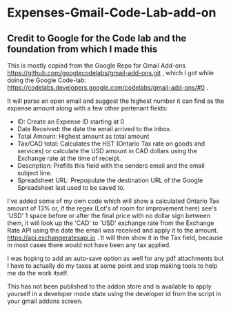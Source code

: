 # Expenses-Gmail-Code-Lab-add-on
## Credit to Google for the Code lab and the foundation from which I made this
 
This is mostly copied from the Google Repo for Gmail Add-ons https://github.com/googlecodelabs/gmail-add-ons.git , which I got while doing the Google Code-lab: https://codelabs.developers.google.com/codelabs/gmail-add-ons/#0 . 

It will parse an open email and suggest the highest number it can find as the expense amount along with a few other pertenant fields:  
 - ID: Create an Expense ID starting at 0
 - Date Received: the date the email arrived to the inbox.
 - Total Amount: Highest amount as total amount 
 - Tax/CAD total: Calculates the HST (Ontario Tax rate on goods and services) or calculate the USD amount in CAD dollars using the Exchange rate at the time of receipt.
 - Description: Prefills this field with the senders email and the email subject line.  
 - Spreadsheet URL: Prepopulate the destination URL of the Google Spreadsheet last used to be saved to.  
   
   
I've added some of my own code which will show a calculated Ontario Tax amount of 13% or, if the regex (Lot's of room for improvement here) see's 'USD' 1 space before or after the final price with no dollar sign between them, it will look up the 'CAD' to 'USD' exchange rate from the Exchange Rate API using the date the email was received and apply it to the amount. https://api.exchangeratesapi.io . It will then show it in the Tax field, because in most cases there would not have been any tax applied.   

I was hoping to add an auto-save option as well for any pdf attachments but I have to actually do my taxes at some point and stop making tools to help me do the work itself. 

This has not been published to the addon store and is available to apply yourself in a developer mode state using the developer id from the script in your gmail addons screen.
